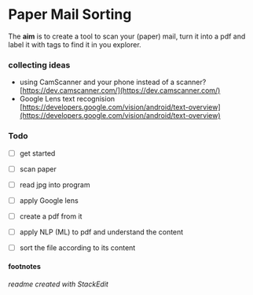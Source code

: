 # Paper Mail Sorting
The **aim** is to create a tool to scan your (paper) mail, turn it into a pdf and label it with tags to find it in you explorer.
### collecting ideas 
- using CamScanner and your phone instead of a scanner? [https://dev.camscanner.com/](https://dev.camscanner.com/)
- Google Lens text recognision [https://developers.google.com/vision/android/text-overview](https://developers.google.com/vision/android/text-overview)


### Todo
- [ ] get started
- [ ] scan paper
- [ ] read jpg into program
- [ ] apply Google lens
- [ ] create a pdf from it
- [ ] apply NLP (ML) to pdf and understand the content
- [ ] sort the file according to its content



#### footnotes
###### readme created with StackEdit
<!--stackedit_data:
eyJoaXN0b3J5IjpbNDAyNDUwMDRdfQ==
-->